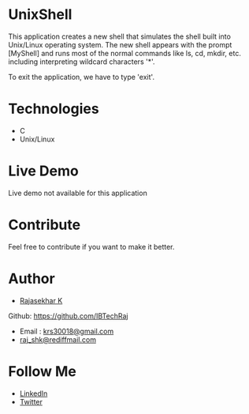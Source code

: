 # UnixShell

This application creates a new shell that simulates the shell built into Unix/Linux operating system.  The new shell appears with the prompt [MyShell] and runs most of the normal commands like ls, cd, mkdir, etc. including interpreting wildcard characters '\*'.

To exit the application, we have to type 'exit'.

# Technologies

- C
- Unix/Linux


# Live Demo

Live demo not available for this application

# Contribute
Feel free to contribute if you want to make it better.

# Author
* [Rajasekhar K ](https://github.com/IBTechRaj)

Github: https://github.com/IBTechRaj
* Email : krs30018@gmail.com 
* raj_shk@rediffmail.com

# Follow Me

* [LinkedIn](https://www.linkedin.com/in/rajkatakamsetty/)
* [Twitter](https://twitter.com/IBTechRaj)